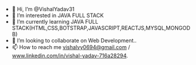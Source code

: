 - 👋 Hi, I’m @VishalYadav31
- 👀 I’m interested in JAVA FULL STACK 
- 🌱 I’m currently learning JAVA FULL STACK(HTML,CSS,BOTSTRAP,JAVASCRIPT,REACTJS,MYSQL,MONGODB)
- 💞️ I’m looking to collaborate on Web Development..
- 📫 How to reach me vishalvy0694@gmail.com / www.linkedin.com/in/vishal-yadav-716a28294.

<!---
VishalYadav31/VishalYadav31 is a ✨ special ✨ repository because its `README.md` (this file) appears on your GitHub profile.
You can click the Preview link to take a look at your changes.
--->
